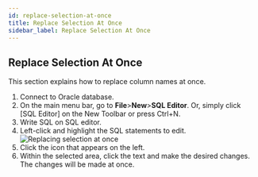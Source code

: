 ```yaml
---
id: replace-selection-at-once
title: Replace Selection At Once
sidebar_label: Replace Selection At Once
---
```


## Replace Selection At Once

This section explains how to replace column names at once.

1. Connect to Oracle database.
2. On the main menu bar, go to **File**>**New**>**SQL Editor**. Or, simply click [SQL Editor] on the New Toolbar or press Ctrl+N.
3. Write SQL on SQL editor.
4. Left-click and highlight the SQL statements to edit.
![Replacing selection at once](https://s3.ap-northeast-2.amazonaws.com/sqlgate-manual-content/2CF9780E92E7255B4FA86C90DF0B9C2D.jpg)
5. Click the icon that appears on the left.
6. Within the selected area, click the text and make the desired changes. The changes will be made at once.